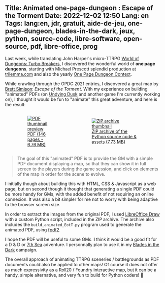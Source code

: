 Title: Animated one-page-dungeon : Escape of the Torment
Date: 2022-12-02 12:50
Lang: en
Tags: lang:en, jdr, gratuit, aide-de-jeu, one-page-dungeon, blades-in-the-dark, jeux, python, source-code, libre-software, open-source, pdf, libre-office, prog
---

Last week, while translating John Harper's micro-TTRPG [World of Dungeons: Turbo Breakers](world-of-dungeons-turbo-breakers.html), I discovered the wonderful world of **one page dungeons**,
starting with Michael Prescott splendid production at [trilemma.com](http://blog.trilemma.com/p/aventures-en-francais.html)
and also the yearly [One Page Dungeon Context](https://www.dungeoncontest.com/).

While crawling through the OPDC 2021 entries, I discovered a great map by [Brett Simison](https://mooselich.com/): _Escape of the Torment_.
With my experience on building "animated" PDFs (on [Undying Dusk](undying-dusk-a-pdf-video-game.html) and another game I'm currently working on), I thought it would be fun to "animate" this great adventure, and here is the result:

<div class="side-by-side">
  <a href="images/2022/11/EscapeOfTheTorment-animated.pdf">
    <figure>
      <img alt="PDF thumbnail preview" src="images/2022/11/EscapeOfTheTorment-animated.gif">
      <figcaption>PDF (146 pages - 6.76 MB)</figcaption>
    </figure>
  </a>
  <a href="images/2022/11/EscapeOfTheTorment-PythonCodeAndAssets.zip">
    <figure>
      <img alt="ZIP archive thumbnail" src="images/2022/11/EscapeOfTheTorment-zip-thumbnail.jpg">
      <figcaption>ZIP archive of the Python source code &amp; assets (7.73 MB)</figcaption>
    </figure>
  </a>
</div>

> The goal of this "animated" PDF is to provide the GM with a simple PDF document displaying a map,
> so that they can show it in full screen to the players during the game session,
> and click on elements of the map in order for the scene to evolve.

I initially though about building this with HTML, CSS & Javascript as a web page,
but on second though it thought that generating a single PDF could be more handy for GMs,
with the added benefit of not requiring an online connexion. It was also a bit simpler for me not to worry with being adaptive to the browser screen size.

In order to extract the images from the original PDF, I used [LibreOffice Draw](https://libreoffice.org/discover/draw/)
with a custom Python script, included in the ZIP archive.
The archive also includes the `build_animated_EotT.py` program used to generate the animated PDF, using [fpdf2](https://pyfpdf.github.io/fpdf2/).

I hope the PDF will be useful to some GMs. I think it would be a good fit for a D & D or [7th Sea](https://en.wikipedia.org/wiki/7th_Sea_(role-playing_game)) adventure. I personnally plan to use it in my [Blades in the Dark](https://bladesinthedark.com) campaign.

The overall approach of animating TTRPG sceneries / battlegrounds as PDF documents could also be applied to other maps!
Of course it does not offer as much expressivity as a Roll20 / Foundry interactive map,
but it can be a handy, simple alternative, and very fun to build for Python coders! 🐍

<style>
@media (min-width:768px) {
  .side-by-side {
    display: flex;
    justify-content: center;
    align-items: center;
  }
  .side-by-side > * { margin: 0 2rem; }
}
</style>

<!-- Com'
* [x] email to dm@mooselich.com
* [x] https://www.casusno.fr/viewtopic.php?t=41384
* [x] Reddit:
    + https://www.reddit.com/r/onePageDungeon/comments/zakoa1/animated_onepagedungeon_escape_of_the_torment/
    + https://www.reddit.com/r/osr/comments/zakr9b/i_made_an_animated_pdf_out_of_brett_simison/
    + https://www.reddit.com/r/battlemaps/comments/zasgjs/i_made_an_animated_pdf_out_of_brett_simison/
-->
